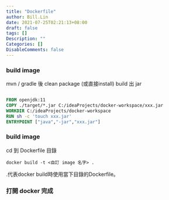 ```yaml
---
title: "Dockerfile"
author: Bill.Lin
date: 2021-07-25T02:21:13+08:00
draft: false
tags: []
Description: ""
Categories: []
DisableComments: false
---
```



### build image

mvn / gradle 後 clean package (或直接install) build 出 jar

```dockerfile

FROM openjdk:11
COPY ./target/*.jar C:/ideaProjects/docker-workspace/xxx.jar
WORKDIR C:/ideaProjects/docker-workspace
RUN sh -c 'touch xxx.jar'
ENTRYPOINT ["java","-jar","xxx.jar"]

```


### build image


cd 到 Dockerfile 目錄

``docker build -t <自訂 image 名字> . ``

.代表docker build時使用當下目錄的Dockerfile。

### 打開 docker 完成
